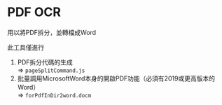# PDF OCR

用以將PDF拆分，並轉檔成Word

此工具僅進行
1. PDF拆分代碼的生成  
	 => `pageSplitCommand.js`
2. 批量調用MicrosoftWord本身的開啟PDF功能（必須有2019或更高版本的Word）  
	=> `forPdfInDir2word.docm`